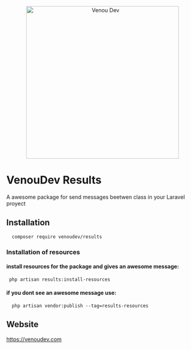 <p align="center"><a href="https://venoudev.com"><img src="https://venoudev.com/img/venoudev-2.png" width="400" alt="Venou Dev"></a>
</p>

# VenouDev Results
A awesome package for send messages beetwen class in your Laravel proyect

## Installation 

```
  composer require venoudev/results
```

### Installation of resources

  #### install resources for the package and gives an awesome message:

  ```
   php artisan results:install-resources
  ```

  #### if you dont see an awesome message use:

  ```
    php artisan vendor:publish --tag=results-resources
  ```

## Website 
  https://venoudev.com 



